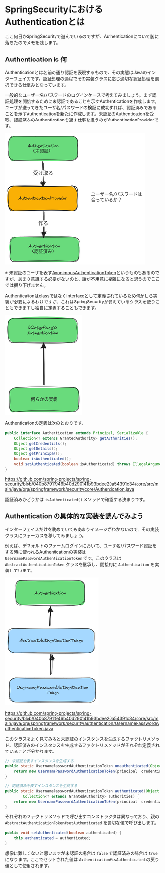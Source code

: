 # SpringSecurityにおけるAuthenticationとは

ここ何日かSpringSecurityで遊んでいるのですが、Authenticationについて腑に落ちたのでメモを残します。

## Authentication is 何

Authenticationとは名前の通り認証を表現するもので、その実態はJavaのインターフェイスです。認証処理の過程でその実装クラスに応じ適切な認証処理を選択できる仕組みとなっています。

一般的なユーザー名/パスワードのログインケースで考えてみましょう。まず認証処理を開始するために未認証であることを示すAuthenticationを作成します。ユーザが送ってきたユーザ名/パスワードの検証に成功すれば、認証済みであることを示すAuthenticationを新たに作成します。未認証のAuthenticationを受取、認証済みのAuthenticationを返す仕事を担うのがAuthenticationProviderです。

![](spring-security-authentication.png)

※ 未認証のユーザを表す[AnonimousAuthenticationToken](https://spring.pleiades.io/spring-security/reference/servlet/authentication/anonymous.html)というものもあるのですが、あまり意識する必要がないのと、話が不用意に複雑になると思うのでここでは掘り下げません。

Authenticationはclassではなくinterfaceとして定義されているため何かしら実装が必要になるわけですが、これはSpringSecurityが備えているクラスを使うこともできますし独自に定義することもできます。

![](spring-security-authentication-2.png)

Authenticationの定義は次のとおりです。

``` java
public interface Authentication extends Principal, Serializable {
	Collection<? extends GrantedAuthority> getAuthorities();
	Object getCredentials();
	Object getDetails();
	Object getPrincipal();
	boolean isAuthenticated();
	void setAuthenticated(boolean isAuthenticated) throws IllegalArgumentException;
}
```

https://github.com/spring-projects/spring-security/blob/040b87911946b40d290141b93bdee20a54391c34/core/src/main/java/org/springframework/security/core/Authentication.java

認証済みかどうかは `isAuthenticated()` メソッドで確認する決まりです。

## Authentication の具体的な実装を読んでみよう

インターフェイスだけを眺めていてもあまりイメージがわかないので、その実装クラスにフォーカスを移してみましょう。

例えば、デフォルトのフォームログインにおいて、ユーザ名/パスワード認証をする時に使われるAuthenticationの実装は `UsernamePasswordAuthenticationToken` です。このクラスは `AbstractAuthenticationToken` クラスを継承し、間接的に `Authentication` を実装しています。

![](spring-security-authentication-3.png)

https://github.com/spring-projects/spring-security/blob/040b87911946b40d290141b93bdee20a54391c34/core/src/main/java/org/springframework/security/authentication/UsernamePasswordAuthenticationToken.java

このクラスをよく見てみると未認証のインスタンスを生成するファクトリメソッド、認証済みのインスタンスを生成するファクトリメソッドがそれぞれ定義されていることが分かります。

``` java
// 未認証を表すインスタンスを生成する
public static UsernamePasswordAuthenticationToken unauthenticated(Object principal, Object credentials) {
    return new UsernamePasswordAuthenticationToken(principal, credentials);
}
```

``` java
// 認証済みを表すインスタンスを生成する
public static UsernamePasswordAuthenticationToken authenticated(Object principal, Object credentials,
        Collection<? extends GrantedAuthority> authorities) {
    return new UsernamePasswordAuthenticationToken(principal, credentials, authorities);
}
```

それぞれのファクトリメソッドで呼び出すコンストラクタは異なっており、親の `AbstractAuthenticationToken#setAuthenticated` を適切な値で呼び出します。

``` java
public void setAuthenticated(boolean authenticated) {
    this.authenticated = authenticated;
}
```

想像に難しくないと思いますが未認証の場合は `false` で認証済みの場合は `true` になります。ここでセットされた値は `Authentication#isAuthenticated` の戻り値として使用されます。
